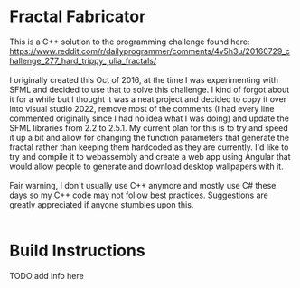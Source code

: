 # Fractal Fabricator

This is a C++ solution to the programming challenge found here: <br>
https://www.reddit.com/r/dailyprogrammer/comments/4v5h3u/20160729_challenge_277_hard_trippy_julia_fractals/ <br>
<br>
I originally created this Oct of 2016, at the time I was experimenting with SFML and decided to use that to solve this challenge. I kind of forgot about it for a while but I thought it was a neat project and decided to copy it over into visual studio 2022, remove most of the comments (I had every line commented originally since I had no idea what I was doing) and update the SFML libraries from 2.2 to 2.5.1. My current plan for this is to try and speed it up a bit and allow for changing the function parameters that generate the fractal rather than keeping them hardcoded as they are  currently. I'd like to try and compile it to webassembly and create a web app using Angular that would allow people to generate and download desktop wallpapers with it. <br>
<br>
Fair warning, I don't usually use C++ anymore and mostly use C# these days so my C++ code may not follow best practices. Suggestions are greatly appreciated if anyone stumbles upon this. <br>
<br>
# Build Instructions

TODO add info here
